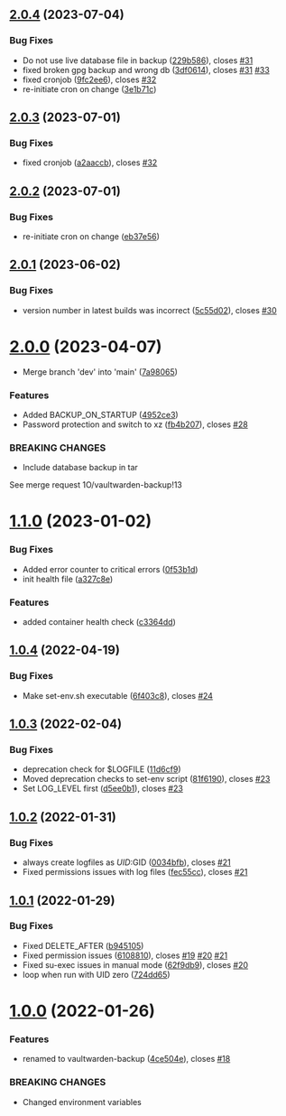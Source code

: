 ## [2.0.4](https://gitlab.com/1O/vaultwarden-backup/compare/v2.0.3...v2.0.4) (2023-07-04)


### Bug Fixes

* Do not use live database file in backup ([229b586](https://gitlab.com/1O/vaultwarden-backup/commit/229b5869ef14afc42df89ccd22c96fe75846a69d)), closes [#31](https://gitlab.com/1O/vaultwarden-backup/issues/31)
* fixed broken gpg backup and wrong db ([3df0614](https://gitlab.com/1O/vaultwarden-backup/commit/3df0614d66c6bed1c063c04af6b4a39a5f398cc1)), closes [#31](https://gitlab.com/1O/vaultwarden-backup/issues/31) [#33](https://gitlab.com/1O/vaultwarden-backup/issues/33)
* fixed cronjob ([9fc2ee6](https://gitlab.com/1O/vaultwarden-backup/commit/9fc2ee6f1e6cb845ccf5b3897bc562b4987d335e)), closes [#32](https://gitlab.com/1O/vaultwarden-backup/issues/32)
* re-initiate cron on change ([3e1b71c](https://gitlab.com/1O/vaultwarden-backup/commit/3e1b71ccbf436216deb3b075910d933680d67370))

## [2.0.3](https://gitlab.com/1O/vaultwarden-backup/compare/v2.0.2...v2.0.3) (2023-07-01)


### Bug Fixes

* fixed cronjob ([a2aaccb](https://gitlab.com/1O/vaultwarden-backup/commit/a2aaccb78664adbb6ac2df9481c58f0b74b9ee5c)), closes [#32](https://gitlab.com/1O/vaultwarden-backup/issues/32)

## [2.0.2](https://gitlab.com/1O/vaultwarden-backup/compare/v2.0.1...v2.0.2) (2023-07-01)


### Bug Fixes

* re-initiate cron on change ([eb37e56](https://gitlab.com/1O/vaultwarden-backup/commit/eb37e563505b11f25d4f5289f8f8a4093a5a1cf9))

## [2.0.1](https://gitlab.com/1O/vaultwarden-backup/compare/v2.0.0...v2.0.1) (2023-06-02)


### Bug Fixes

* version number in latest builds was incorrect ([5c55d02](https://gitlab.com/1O/vaultwarden-backup/commit/5c55d0292fee0a569d43b96b9500e5a8437ea483)), closes [#30](https://gitlab.com/1O/vaultwarden-backup/issues/30)

# [2.0.0](https://gitlab.com/1O/vaultwarden-backup/compare/v1.1.0...v2.0.0) (2023-04-07)


* Merge branch 'dev' into 'main' ([7a98065](https://gitlab.com/1O/vaultwarden-backup/commit/7a9806595c81aacf4d4c838601fca196317155c5))


### Features

* Added BACKUP_ON_STARTUP ([4952ce3](https://gitlab.com/1O/vaultwarden-backup/commit/4952ce3c963d6f287c76decadc6c93133821c34d))
* Password protection and switch to xz ([fb4b207](https://gitlab.com/1O/vaultwarden-backup/commit/fb4b207f23f8b311ebe3230eee352069ebe75de2)), closes [#28](https://gitlab.com/1O/vaultwarden-backup/issues/28)


### BREAKING CHANGES

* Include database backup in tar

See merge request 1O/vaultwarden-backup!13

# [1.1.0](https://gitlab.com/1O/vaultwarden-backup/compare/v1.0.4...v1.1.0) (2023-01-02)


### Bug Fixes

* Added error counter to critical errors ([0f53b1d](https://gitlab.com/1O/vaultwarden-backup/commit/0f53b1d31b841d9d932fcc860399c211ff44684e))
* init health file ([a327c8e](https://gitlab.com/1O/vaultwarden-backup/commit/a327c8e5506a39b5f688d449eb3ddc987c6822df))


### Features

* added container health check ([c3364dd](https://gitlab.com/1O/vaultwarden-backup/commit/c3364dda22a0ab7117a2bc77d519435668d45880))

## [1.0.4](https://gitlab.com/1O/vaultwarden-backup/compare/v1.0.3...v1.0.4) (2022-04-19)


### Bug Fixes

* Make set-env.sh executable ([6f403c8](https://gitlab.com/1O/vaultwarden-backup/commit/6f403c862e2cadf16059a28587d1c75aa08b761b)), closes [#24](https://gitlab.com/1O/vaultwarden-backup/issues/24)

## [1.0.3](https://gitlab.com/1O/vaultwarden-backup/compare/v1.0.2...v1.0.3) (2022-02-04)


### Bug Fixes

* deprecation check for $LOGFILE ([11d6cf9](https://gitlab.com/1O/vaultwarden-backup/commit/11d6cf93b0e5b2ea1de84932b84aacd83e40f0c4))
* Moved deprecation checks to set-env script ([81f6190](https://gitlab.com/1O/vaultwarden-backup/commit/81f619001e1028ea6aad372237c22bb43bded045)), closes [#23](https://gitlab.com/1O/vaultwarden-backup/issues/23)
* Set LOG_LEVEL first ([d5ee0b1](https://gitlab.com/1O/vaultwarden-backup/commit/d5ee0b1c60ba5d3c8aab57a6abffbf70f968a72d)), closes [#23](https://gitlab.com/1O/vaultwarden-backup/issues/23)

## [1.0.2](https://gitlab.com/1O/vaultwarden-backup/compare/v1.0.1...v1.0.2) (2022-01-31)


### Bug Fixes

* always create logfiles as $UID:$GID ([0034bfb](https://gitlab.com/1O/vaultwarden-backup/commit/0034bfb70107daf3a70039320ac18a57a85d55f6)), closes [#21](https://gitlab.com/1O/vaultwarden-backup/issues/21)
* Fixed permissions issues with log files ([fec55cc](https://gitlab.com/1O/vaultwarden-backup/commit/fec55cce32790cc23909922f1b1f6ef88dd87b9c)), closes [#21](https://gitlab.com/1O/vaultwarden-backup/issues/21)

## [1.0.1](https://gitlab.com/1O/vaultwarden-backup/compare/v1.0.0...v1.0.1) (2022-01-29)


### Bug Fixes

* Fixed DELETE_AFTER ([b945105](https://gitlab.com/1O/vaultwarden-backup/commit/b945105fd620a07b6a7f513cad9c250e52afab08))
* Fixed permission issues ([6108810](https://gitlab.com/1O/vaultwarden-backup/commit/610881056f6ed89bf6cf30b645121f9edd5ddfb5)), closes [#19](https://gitlab.com/1O/vaultwarden-backup/issues/19) [#20](https://gitlab.com/1O/vaultwarden-backup/issues/20) [#21](https://gitlab.com/1O/vaultwarden-backup/issues/21)
* Fixed su-exec issues in manual mode ([62f9db9](https://gitlab.com/1O/vaultwarden-backup/commit/62f9db996236e649ce07144d056dfae2e2a59dbf)), closes [#20](https://gitlab.com/1O/vaultwarden-backup/issues/20)
* loop when run with UID zero ([724dd65](https://gitlab.com/1O/vaultwarden-backup/commit/724dd657ccb41caec2b0a298c19a28be3caa21dd))

# [1.0.0](https://gitlab.com/1O/vaultwarden-backup/compare/v0.0.8...v1.0.0) (2022-01-26)


### Features

* renamed to vaultwarden-backup ([4ce504e](https://gitlab.com/1O/vaultwarden-backup/commit/4ce504e6debb6cd3993a9f36135b6db539f01dd5)), closes [#18](https://gitlab.com/1O/vaultwarden-backup/issues/18)


### BREAKING CHANGES

* Changed environment variables
